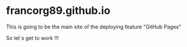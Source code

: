 # francorg89.github.io

This is going to be the main site of the deploying feature "GitHub Pages" 

So let´s get to work !!!
